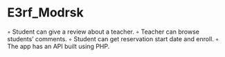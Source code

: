 # E3rf_Modrsk
◦	Student can give a review about a teacher.
◦	Teacher can browse students’ comments.
◦	Student can get reservation start date and enroll.
◦	The app has an API built using PHP.
